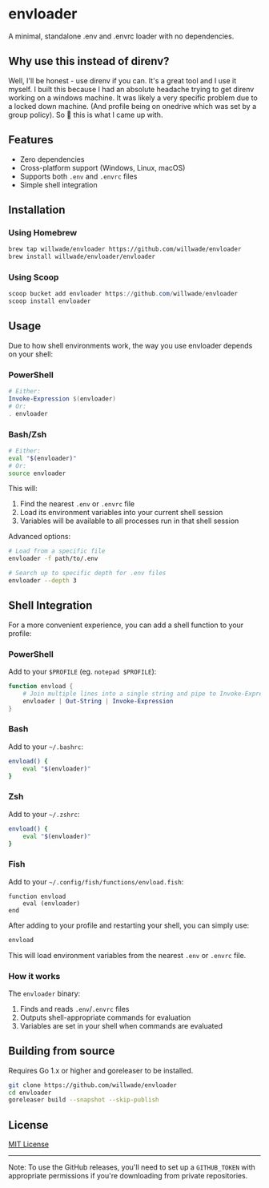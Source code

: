 # envloader

A minimal, standalone .env and .envrc loader with no dependencies.

## Why use this instead of direnv?

Well, I'll be honest - use direnv if you can. It's a great tool and I use it myself. I built this because I had an absolute headache trying to get direnv working on a windows machine. It was likely a very specific problem due to a locked down machine. (And profile being on onedrive which was set by a group policy). So :shrug: this is what I came up with.

## Features

- Zero dependencies
- Cross-platform support (Windows, Linux, macOS)
- Supports both `.env` and `.envrc` files
- Simple shell integration


## Installation

### Using Homebrew
```bash
brew tap willwade/envloader https://github.com/willwade/envloader
brew install willwade/envloader/envloader
```

### Using Scoop
```powershell
scoop bucket add envloader https://github.com/willwade/envloader
scoop install envloader
```

## Usage

Due to how shell environments work, the way you use envloader depends on your shell:

### PowerShell

```powershell
# Either:
Invoke-Expression $(envloader)
# Or:
. envloader
```

### Bash/Zsh

```bash
# Either:
eval "$(envloader)"
# Or:
source envloader
```

This will:
1. Find the nearest `.env` or `.envrc` file
2. Load its environment variables into your current shell session
3. Variables will be available to all processes run in that shell session

Advanced options:
```bash
# Load from a specific file
envloader -f path/to/.env

# Search up to specific depth for .env files
envloader --depth 3
```

## Shell Integration

For a more convenient experience, you can add a shell function to your profile:

### PowerShell
Add to your `$PROFILE` (eg. `notepad $PROFILE`):

```powershell
function envload { 
    # Join multiple lines into a single string and pipe to Invoke-Expression
    envloader | Out-String | Invoke-Expression
}
```

### Bash
Add to your `~/.bashrc`:
```bash
envload() {
    eval "$(envloader)"
}
```

### Zsh
Add to your `~/.zshrc`:
```zsh
envload() {
    eval "$(envloader)"
}
```

### Fish
Add to your `~/.config/fish/functions/envload.fish`:
```fish
function envload
    eval (envloader)
end
```

After adding to your profile and restarting your shell, you can simply use:
```bash
envload
```

This will load environment variables from the nearest `.env` or `.envrc` file.


### How it works

The `envloader` binary:
1. Finds and reads `.env`/`.envrc` files
2. Outputs shell-appropriate commands for evaluation
3. Variables are set in your shell when commands are evaluated


## Building from source

Requires Go 1.x or higher and goreleaser to be installed.

```bash
git clone https://github.com/willwade/envloader
cd envloader
goreleaser build --snapshot --skip-publish
```

## License

[MIT License](LICENSE)

---

Note: To use the GitHub releases, you'll need to set up a `GITHUB_TOKEN` with appropriate permissions if you're downloading from private repositories.